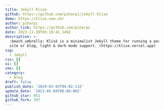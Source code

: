 ```yaml
---
title: Jekyll Klise
github: https://github.com/piharpi/jekyll-klise
demo: https://klise.now.sh/
author: piharpi
author_link: https://github.com/piharpi
date: 2023-11-30T05:19:41.149Z
description: >-
  :beach_umbrella: Klisé is a minimalist Jekyll theme for running a personal
  site or blog, light & dark mode support. (https://klise.vercel.app)
ssg:
  - Jekyll
css: []
ui: []
cms: []
category:
  - Blog
draft: false
publish_date: '2019-03-03T04:02:13Z'
update_date: '2023-05-04T08:06:08Z'
github_star: 951
github_fork: 397
---
```

